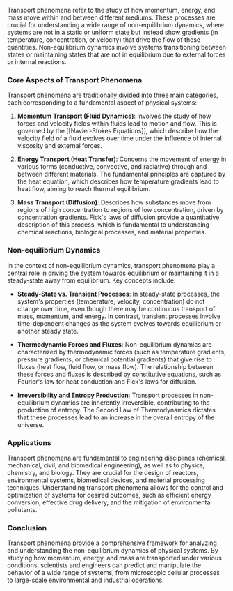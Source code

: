 Transport phenomena refer to the study of how momentum, energy, and mass move within and between different mediums. These processes are crucial for understanding a wide range of non-equilibrium dynamics, where systems are not in a static or uniform state but instead show gradients (in temperature, concentration, or velocity) that drive the flow of these quantities. Non-equilibrium dynamics involve systems transitioning between states or maintaining states that are not in equilibrium due to external forces or internal reactions.

### Core Aspects of Transport Phenomena

Transport phenomena are traditionally divided into three main categories, each corresponding to a fundamental aspect of physical systems:

1. **Momentum Transport (Fluid Dynamics)**: Involves the study of how forces and velocity fields within fluids lead to motion and flow. This is governed by the [[Navier-Stokes Equations]], which describe how the velocity field of a fluid evolves over time under the influence of internal viscosity and external forces.

2. **Energy Transport (Heat Transfer)**: Concerns the movement of energy in various forms (conductive, convective, and radiative) through and between different materials. The fundamental principles are captured by the heat equation, which describes how temperature gradients lead to heat flow, aiming to reach thermal equilibrium.

3. **Mass Transport (Diffusion)**: Describes how substances move from regions of high concentration to regions of low concentration, driven by concentration gradients. Fick's laws of diffusion provide a quantitative description of this process, which is fundamental to understanding chemical reactions, biological processes, and material properties.

### Non-equilibrium Dynamics

In the context of non-equilibrium dynamics, transport phenomena play a central role in driving the system towards equilibrium or maintaining it in a steady-state away from equilibrium. Key concepts include:

- **Steady-State vs. Transient Processes**: In steady-state processes, the system's properties (temperature, velocity, concentration) do not change over time, even though there may be continuous transport of mass, momentum, and energy. In contrast, transient processes involve time-dependent changes as the system evolves towards equilibrium or another steady state.

- **Thermodynamic Forces and Fluxes**: Non-equilibrium dynamics are characterized by thermodynamic forces (such as temperature gradients, pressure gradients, or chemical potential gradients) that give rise to fluxes (heat flow, fluid flow, or mass flow). The relationship between these forces and fluxes is described by constitutive equations, such as Fourier's law for heat conduction and Fick's laws for diffusion.

- **Irreversibility and Entropy Production**: Transport processes in non-equilibrium dynamics are inherently irreversible, contributing to the production of entropy. The Second Law of Thermodynamics dictates that these processes lead to an increase in the overall entropy of the universe.

### Applications

Transport phenomena are fundamental to engineering disciplines (chemical, mechanical, civil, and biomedical engineering), as well as to physics, chemistry, and biology. They are crucial for the design of reactors, environmental systems, biomedical devices, and material processing techniques. Understanding transport phenomena allows for the control and optimization of systems for desired outcomes, such as efficient energy conversion, effective drug delivery, and the mitigation of environmental pollutants.

### Conclusion

Transport phenomena provide a comprehensive framework for analyzing and understanding the non-equilibrium dynamics of physical systems. By studying how momentum, energy, and mass are transported under various conditions, scientists and engineers can predict and manipulate the behavior of a wide range of systems, from microscopic cellular processes to large-scale environmental and industrial operations.